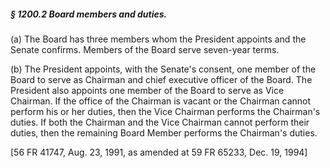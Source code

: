 ##### § 1200.2 Board members and duties. #####

(a) The Board has three members whom the President appoints and the Senate confirms. Members of the Board serve seven-year terms.

(b) The President appoints, with the Senate's consent, one member of the Board to serve as Chairman and chief executive officer of the Board. The President also appoints one member of the Board to serve as Vice Chairman. If the office of the Chairman is vacant or the Chairman cannot perform his or her duties, then the Vice Chairman performs the Chairman's duties. If both the Chairman and the Vice Chairman cannot perform their duties, then the remaining Board Member performs the Chairman's duties.

[56 FR 41747, Aug. 23, 1991, as amended at 59 FR 65233, Dec. 19, 1994]